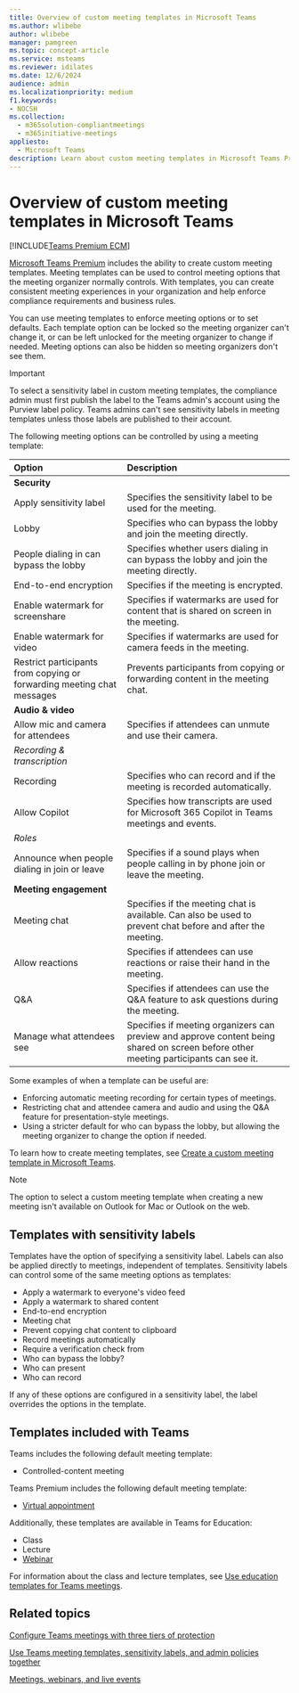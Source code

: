 ```yaml
---
title: Overview of custom meeting templates in Microsoft Teams
ms.author: wlibebe
author: wlibebe
manager: pamgreen
ms.topic: concept-article
ms.service: msteams
ms.reviewer: idilates
ms.date: 12/6/2024
audience: admin
ms.localizationpriority: medium
f1.keywords:
- NOCSH
ms.collection: 
  - m365solution-compliantmeetings
  - m365initiative-meetings
appliesto: 
  - Microsoft Teams
description: Learn about custom meeting templates in Microsoft Teams Premium.
---
```


# Overview of custom meeting templates in Microsoft Teams

[!INCLUDE[Teams Premium ECM](includes/teams-premium-ecm.md)]

[Microsoft Teams Premium](enhanced-teams-experience.md) includes the ability to create custom meeting templates. Meeting templates can be used to control meeting options that the meeting organizer normally controls. With templates, you can create consistent meeting experiences in your organization and help enforce compliance requirements and business rules.

You can use meeting templates to enforce meeting options or to set defaults. Each template option can be locked so the meeting organizer can't change it, or can be left unlocked for the meeting organizer to change if needed. Meeting options can also be hidden so meeting organizers don't see them.

> [!IMPORTANT]
> To select a sensitivity label in custom meeting templates, the compliance admin must first publish the label to the Teams admin's account using the Purview label policy. Teams admins can't see sensitivity labels in meeting templates unless those labels are published to their account.

The following meeting options can be controlled by using a meeting template:

|Option|Description|
|:------|:----------|
|**Security**||
|Apply sensitivity label|Specifies the sensitivity label to be used for the meeting.|
|Lobby|Specifies who can bypass the lobby and join the meeting directly.|
|People dialing in can bypass the lobby|Specifies whether users dialing in can bypass the lobby and join the meeting directly.|
|End-to-end encryption|Specifies if the meeting is encrypted.|
|Enable watermark for screenshare|Specifies if watermarks are used for content that is shared on screen in the meeting.|
|Enable watermark for video|Specifies if watermarks are used for camera feeds in the meeting.|
|Restrict participants from copying or forwarding meeting chat messages|Prevents participants from copying or forwarding content in the meeting chat.|
|**Audio & video**||
|Allow mic and camera for attendees|Specifies if attendees can unmute and use their camera.|
|*Recording & transcription*||
|Recording|Specifies who can record and if the meeting is recorded automatically.|
|Allow Copilot|Specifies how transcripts are used for Microsoft 365 Copilot in Teams meetings and events.|
|*Roles*||
|Announce when people dialing in join or leave|Specifies if a sound plays when people calling in by phone join or leave the meeting.|
|**Meeting engagement**||
|Meeting chat|Specifies if the meeting chat is available. Can also be used to prevent chat before and after the meeting.|
|Allow reactions|Specifies if attendees can use reactions or raise their hand in the meeting.|
|Q&A|Specifies if attendees can use the Q&A feature to ask questions during the meeting.|
|Manage what attendees see|Specifies if meeting organizers can preview and approve content being shared on screen before other meeting participants can see it.|

Some examples of when a template can be useful are:

- Enforcing automatic meeting recording for certain types of meetings.
- Restricting chat and attendee camera and audio and using the Q&A feature for presentation-style meetings.
- Using a stricter default for who can bypass the lobby, but allowing the meeting organizer to change the option if needed.

To learn how to create meeting templates, see [Create a custom meeting template in Microsoft Teams](create-custom-meeting-template.md).

> [!NOTE]
> The option to select a custom meeting template when creating a new meeting isn't available on Outlook for Mac or Outlook on the web.

## Templates with sensitivity labels

Templates have the option of specifying a sensitivity label. Labels can also be applied directly to meetings, independent of templates. Sensitivity labels can control some of the same meeting options as templates:

- Apply a watermark to everyone's video feed
- Apply a watermark to shared content
- End-to-end encryption
- Meeting chat
- Prevent copying chat content to clipboard
- Record meetings automatically
- Require a verification check from
- Who can bypass the lobby?
- Who can present
- Who can record

If any of these options are configured in a sensitivity label, the label overrides the options in the template.

## Templates included with Teams

Teams includes the following default meeting template:

- Controlled-content meeting

Teams Premium includes the following default meeting template:

- [Virtual appointment](virtual-appointment-meeting-template.md)

Additionally, these templates are available in Teams for Education:

- Class
- Lecture
- [Webinar](set-up-webinars.md)

For information about the class and lecture templates, see [Use education templates for Teams meetings](https://support.microsoft.com/topic/9567d25f-3ac5-4fcf-9b66-18f70e5d42b3).

## Related topics

[Configure Teams meetings with three tiers of protection](configure-meetings-three-tiers-protection.md)

[Use Teams meeting templates, sensitivity labels, and admin policies together](meeting-templates-sensitivity-labels-policies.md)

[Meetings, webinars, and live events](quick-start-meetings-live-events.md)
